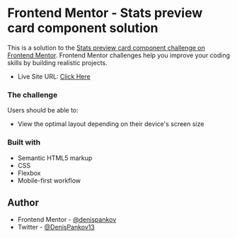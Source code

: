 # Frontend Mentor - Stats preview card component solution

This is a solution to the [Stats preview card component challenge on Frontend Mentor](https://www.frontendmentor.io/challenges/stats-preview-card-component-8JqbgoU62). Frontend Mentor challenges help you improve your coding skills by building realistic projects.

- Live Site URL: [Click Here](https://stats-preview-card-component-mu-nine.vercel.app/)

### The challenge

Users should be able to:

- View the optimal layout depending on their device's screen size

### Built with

- Semantic HTML5 markup
- CSS
- Flexbox
- Mobile-first workflow

## Author

- Frontend Mentor - [@denispankov](https://www.frontendmentor.io/profile/idenispankov)
- Twitter - [@DenisPankov13](https://twitter.com/DenisPankov13)

